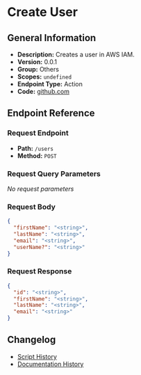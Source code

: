 # Create User

## General Information

- **Description:** Creates a user in AWS IAM.
- **Version:** 0.0.1
- **Group:** Others
- **Scopes:** `undefined`
- **Endpoint Type:** Action
- **Code:** [github.com](https://github.com/NangoHQ/integration-templates/tree/main/integrations/aws-iam/actions/create-user.ts)


## Endpoint Reference

### Request Endpoint

- **Path:** `/users`
- **Method:** `POST`

### Request Query Parameters

_No request parameters_

### Request Body

```json
{
  "firstName": "<string>",
  "lastName": "<string>",
  "email": "<string>",
  "userName?": "<string>"
}
```

### Request Response

```json
{
  "id": "<string>",
  "firstName": "<string>",
  "lastName": "<string>",
  "email": "<string>"
}
```

## Changelog

- [Script History](https://github.com/NangoHQ/integration-templates/commits/main/integrations/aws-iam/actions/create-user.ts)
- [Documentation History](https://github.com/NangoHQ/integration-templates/commits/main/integrations/aws-iam/actions/create-user.md)

<!-- END  GENERATED CONTENT -->


